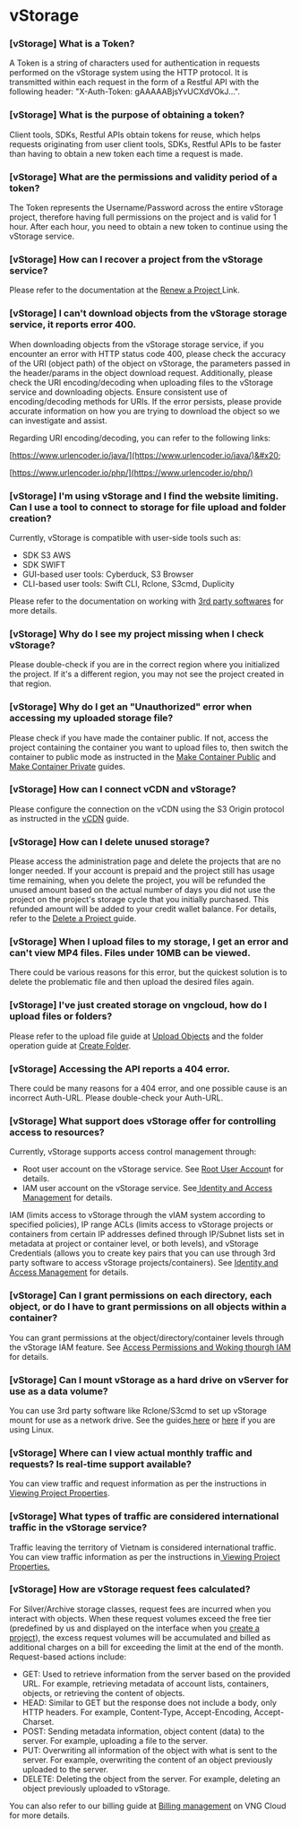 # vStorage

### \[vStorage] What is a Token?

A Token is a string of characters used for authentication in requests performed on the vStorage system using the HTTP protocol. It is transmitted within each request in the form of a Restful API with the following header: "X-Auth-Token: gAAAAABjsYvUCXdVOkJ…".

### \[vStorage] What is the purpose of obtaining a token?

Client tools, SDKs, Restful APIs obtain tokens for reuse, which helps requests originating from user client tools, SDKs, Restful APIs to be faster than having to obtain a new token each time a request is made.

### \[vStorage] What are the permissions and validity period of a token?

The Token represents the Username/Password across the entire vStorage project, therefore having full permissions on the project and is valid for 1 hour. After each hour, you need to obtain a new token to continue using the vStorage service.

### \[vStorage] How can I recover a project from the vStorage service?

Please refer to the documentation at the [Renew a Project ](../vstorage/features-of-vstorage/working-with-projects/renew-a-project.md)Link.

### \[vStorage] I can't download objects from the vStorage storage service, it reports error 400.

When downloading objects from the vStorage storage service, if you encounter an error with HTTP status code 400, please check the accuracy of the URI (object path) of the object on vStorage, the parameters passed in the header/params in the object download request. Additionally, please check the URI encoding/decoding when uploading files to the vStorage service and downloading objects. Ensure consistent use of encoding/decoding methods for URIs. If the error persists, please provide accurate information on how you are trying to download the object so we can investigate and assist.

Regarding URI encoding/decoding, you can refer to the following links:

[https://www.urlencoder.io/java/](https://www.urlencoder.io/java/)&#x20;

[https://www.urlencoder.io/php/](https://www.urlencoder.io/php/)

### \[vStorage] I'm using vStorage and I find the website limiting. Can I use a tool to connect to storage for file upload and folder creation?

Currently, vStorage is compatible with user-side tools such as:

* SDK S3 AWS
* SDK SWIFT
* GUI-based user tools: Cyberduck, S3 Browser
* CLI-based user tools: Swift CLI, Rclone, S3cmd, Duplicity

&#x20;Please refer to the documentation on working with [3rd party softwares](../vstorage/3rd-party-softwares/) for more details.

### \[vStorage] Why do I see my project missing when I check vStorage?

Please double-check if you are in the correct region where you initialized the project. If it's a different region, you may not see the project created in that region.

### \[vStorage] Why do I get an "Unauthorized" error when accessing my uploaded storage file?

Please check if you have made the container public. If not, access the project containing the container you want to upload files to, then switch the container to public mode as instructed in the [Make Container Public](../vstorage/features-of-vstorage/working-with-containers/make-container-public.md) and[ Make Container Private](../vstorage/features-of-vstorage/working-with-containers/make-container-private.md) guides.

### \[vStorage] How can I connect vCDN and vStorage?

Please configure the connection on the vCDN using the S3 Origin protocol as instructed in the [vCDN](../vcdn.md) guide.

### \[vStorage] How can I delete unused storage?

Please access the administration page and delete the projects that are no longer needed. If your account is prepaid and the project still has usage time remaining, when you delete the project, you will be refunded the unused amount based on the actual number of days you did not use the project on the project's storage cycle that you initially purchased. This refunded amount will be added to your credit wallet balance. For details, refer to the [Delete a Project ](../vstorage/features-of-vstorage/working-with-projects/delete-a-project.md)guide.

### \[vStorage] When I upload files to my storage, I get an error and can't view MP4 files. Files under 10MB can be viewed.

There could be various reasons for this error, but the quickest solution is to delete the problematic file and then upload the desired files again.

### \[vStorage] I've just created storage on vngcloud, how do I upload files or folders?

Please refer to the upload file guide at [Upload Objects](../vstorage/features-of-vstorage/working-with-directories-and-objects/upload-objects.md) and the folder operation guide at [Create Folder](../vstorage/features-of-vstorage/working-with-directories-and-objects/working-with-directories.md).

### \[vStorage] Accessing the API reports a 404 error.

There could be many reasons for a 404 error, and one possible cause is an incorrect Auth-URL. Please double-check your Auth-URL.

### \[vStorage] What support does vStorage offer for controlling access to resources?

Currently, vStorage supports access control management through:

* Root user account on the vStorage service. See [Root User Accoun](../vstorage/identity-and-access-management/managing-vstorage-access-account/root-user-account.md)t for details.
* IAM user account on the vStorage service. See[ Identity and Access Management](../vstorage/identity-and-access-management/) for details.

IAM (limits access to vStorage through the vIAM system according to specified policies), IP range ACLs (limits access to vStorage projects or containers from certain IP addresses defined through IP/Subnet lists set in metadata at project or container level, or both levels), and vStorage Credentials (allows you to create key pairs that you can use through 3rd party software to access vStorage projects/containers). See [Identity and Access Management](../vstorage/identity-and-access-management/) for details.

### \[vStorage] Can I grant permissions on each directory, each object, or do I have to grant permissions on all objects within a container?

You can grant permissions at the object/directory/container levels through the vStorage IAM feature. See [Access Permissions and Woking thourgh IAM](../vstorage/identity-and-access-management/managing-access-to-vstorage-resources/access-permissions-and-working-through-iam/) for details.

### \[vStorage] Can I mount vStorage as a hard drive on vServer for use as a data volume?

You can use 3rd party software like Rclone/S3cmd to set up vStorage mount for use as a network drive. See the guides[ here](../vstorage/usecase/migrate-data/rclone-mount-vstorage-to-window-server.md) or [here](../vstorage/usecase/migrate-data/rclone-mount-vstorage-to-local-drive-on-linux-skip-to-end-of-metadata.md) if you are using Linux.

### \[vStorage] Where can I view actual monthly traffic and requests? Is real-time support available?

You can view traffic and request information as per the instructions in [Viewing Project Properties](../vstorage/features-of-vstorage/working-with-projects/viewing-project-properties.md).

### \[vStorage] What types of traffic are considered international traffic in the vStorage service?

Traffic leaving the territory of Vietnam is considered international traffic. You can view traffic information as per the instructions in[ Viewing Project Properties.](../vstorage/features-of-vstorage/working-with-projects/viewing-project-properties.md)

### \[vStorage] How are vStorage request fees calculated?

For Silver/Archive storage classes, request fees are incurred when you interact with objects. When these request volumes exceed the free tier (predefined by us and displayed on the interface when you [create a project](../vstorage/features-of-vstorage/working-with-projects/create-a-project.md)), the excess request volumes will be accumulated and billed as additional charges on a bill for exceeding the limit at the end of the month. Request-based actions include:

* GET: Used to retrieve information from the server based on the provided URL. For example, retrieving metadata of account lists, containers, objects, or retrieving the content of objects.
* HEAD: Similar to GET but the response does not include a body, only HTTP headers. For example, Content-Type, Accept-Encoding, Accept-Charset.
* POST: Sending metadata information, object content (data) to the server. For example, uploading a file to the server.
* PUT: Overwriting all information of the object with what is sent to the server. For example, overwriting the content of an object previously uploaded to the server.
* DELETE: Deleting the object from the server. For example, deleting an object previously uploaded to vStorage.&#x20;

You can also refer to our billing guide at [Billing management](../billing-management/) on VNG Cloud for more details.
